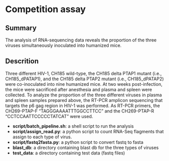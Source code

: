 # Competition assay

## Summary
The analysis of RNA-sequencing data reveals the proportion of the three viruses simultaneously inoculated into humanized mice.

## Descrition
Three different HIV-1, CH185 wild-type, the CH185 delta PTAP1 mutant (i.e., CH185\_dPATAP1), and the CH185 delta PTAP2 mutant (i.e., CH185\_dPATAP2) were co-inoculated into nine humanized mice.
At two weeks post-infection, the mice were sacrificed after anesthesia and plasma and spleen were collected.
To analyze the proportion of the three different viruses in plasma and spleen samples prepared above, the RT-PCR amplicon sequencing that targets the p6 gag region in HIV-1 was performed.
As RT-PCR primers, the CH269-PTAP-F “TAGGGAAAATTTGGCCTTCC” and the CH269-PTAP-R “CCTCCAATTCCCCCTATCAT” were used.

- **script/batch\_pipeline.sh**: a shell script to run the analysis
- **script/assign\_read.py**: a python script to count RNA-Seq flagments that assign to each type of virus.
- **script/fastq2fasta.py**: a python script to convert fastq to fasta
- **blast_db**: a directory containing blast db for the three types of viruses
- **test\_data**: a directory containing test data (fastq files)
